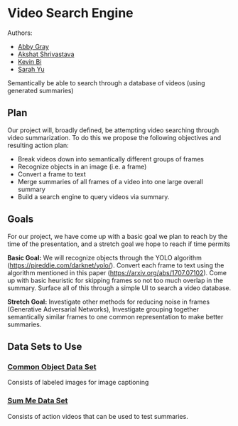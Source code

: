 # Video Search Engine

Authors:

* [Abby Gray](inserturl.com)
* [Akshat Shrivastava](Github.com/AkshatSh)
* [Kevin Bi](inserurl.com)
* [Sarah Yu](inserturl.com)

Semantically be able to search through a database of videos (using generated summaries)

## Plan

Our project will, broadly defined, be attempting video searching through video summarization. To do this we propose the following objectives and resulting action plan:

* Break videos down into semantically different groups of frames
* Recognize objects in an image (i.e. a frame)
* Convert a frame to text
* Merge summaries of all frames of a video into one large overall summary 
* Build a search engine to query videos via summary.

## Goals

For our project, we have come up with a basic goal we plan to reach by the time of the presentation, and a stretch goal we hope to reach if time permits

**Basic Goal:** We will recognize objects through the YOLO algorithm (https://pjreddie.com/darknet/yolo/). Convert each frame to text using the algorithm mentioned in this paper (https://arxiv.org/abs/1707.07102). Come up with basic heuristic for skipping frames so not too much overlap in the summary. Surface all of this through a simple UI to search a video database.

**Stretch Goal:** Investigate other methods for reducing noise in frames (Generative Adversarial Networks), Investigate grouping together semantically similar frames to one common representation to make better summaries.

## Data Sets to Use

### [Common Object Data Set](http://cocodataset.org/#home) 

Consists of labeled images for image captioning


### [Sum Me Data Set](https://people.ee.ethz.ch/~gyglim/vsum/)

Consists of action videos that can be used to test summaries.



